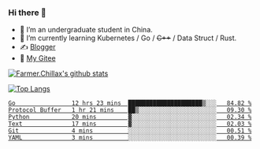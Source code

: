 ### Hi there 👋

- 🔭 I’m an undergraduate student in China.
- 🌱 I’m currently learning Kubernetes / Go / ~~C++~~ / Data Struct / Rust.
- ✍️ [Blogger](https://blog.farmer233.top)
- 🤔 [My Gitee](https://gitee.com/Farmer-chong)


[![Farmer.Chillax's github stats](https://github-readme-stats.vercel.app/api?username=FarmerChillax)](https://github.com/anuraghazra/github-readme-stats)

[![Top Langs](https://github-readme-stats.vercel.app/api/top-langs/?username=FarmerChillax&layout=compact&hide=html,css,javascript)](https://github.com/anuraghazra/github-readme-stats)

<p>
  <a href="https://wakatime.com/@Farmer">
        <!--START_SECTION:waka-->

```text
Go                12 hrs 23 mins  █████████████████████▒░░░   84.82 %
Protocol Buffer   1 hr 21 mins    ██▒░░░░░░░░░░░░░░░░░░░░░░   09.30 %
Python            20 mins         ▓░░░░░░░░░░░░░░░░░░░░░░░░   02.34 %
Text              17 mins         ▓░░░░░░░░░░░░░░░░░░░░░░░░   02.03 %
Git               4 mins          ░░░░░░░░░░░░░░░░░░░░░░░░░   00.51 %
YAML              3 mins          ░░░░░░░░░░░░░░░░░░░░░░░░░   00.39 %
```

<!--END_SECTION:waka-->
  </a>
</p>

<!--
**Farmer-chong/Farmer-chong** is a ✨ _special_ ✨ repository because its `README.md` (this file) appears on your GitHub profile.

Here are some ideas to get you started:

- 🔭 I’m currently working on ...
- 🌱 I’m currently learning ...
- 👯 I’m looking to collaborate on ...
- 🤔 I’m looking for help with ...
- 💬 Ask me about ...
- 📫 How to reach me: ...
- 😄 Pronouns: ...
- ⚡ Fun fact: ...
-->

